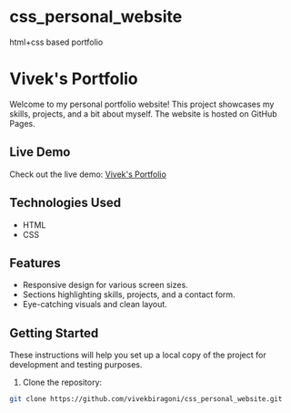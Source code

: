 # css_personal_website
html+css based portfolio
# Vivek's Portfolio

Welcome to my personal portfolio website! This project showcases my skills, projects, and a bit about myself. The website is hosted on GitHub Pages.

## Live Demo

Check out the live demo: [Vivek's Portfolio](https://vivekbiragoni.github.io/css_personal_website/) 

## Technologies Used

- HTML
- CSS


## Features

- Responsive design for various screen sizes.
- Sections highlighting skills, projects, and a contact form.
- Eye-catching visuals and clean layout.

## Getting Started

These instructions will help you set up a local copy of the project for development and testing purposes.

1. Clone the repository:

```bash
git clone https://github.com/vivekbiragoni/css_personal_website.git
